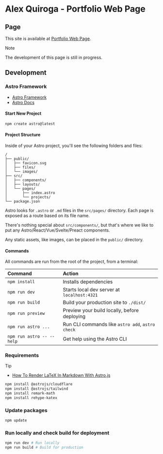 # Alex Quiroga - Portfolio Web Page

## Page

This site is available at [Portfolio Web Page](https://alex-quiroga.com/).

> [!NOTE]
> The development of this page is still in progress.

## Development

### Astro Framework
- [Astro Framework](https://astro.build/)
- [Astro Docs](https://docs.astro.build/)

#### Start New Project
```bash
npm create astro@latest
```

#### Project Structure

Inside of your Astro project, you'll see the following folders and files:

```text
/
├── public/
│   ├── favicon.svg
│   ├── files/
│   └── images/
├── src/
│   ├── components/
│   ├── layouts/
│   └── pages/
│       ├── index.astro
│       └── projects/
└── package.json
```

Astro looks for `.astro` or `.md` files in the `src/pages/` directory. Each page is exposed as a route based on its file name.

There's nothing special about `src/components/`, but that's where we like to put any Astro/React/Vue/Svelte/Preact components.

Any static assets, like images, can be placed in the `public/` directory.

#### Commands

All commands are run from the root of the project, from a terminal:

| Command                   | Action                                           |
| :------------------------ | :----------------------------------------------- |
| `npm install`             | Installs dependencies                            |
| `npm run dev`             | Starts local dev server at `localhost:4321`      |
| `npm run build`           | Build your production site to `./dist/`          |
| `npm run preview`         | Preview your build locally, before deploying     |
| `npm run astro ...`       | Run CLI commands like `astro add`, `astro check` |
| `npm run astro -- --help` | Get help using the Astro CLI                     |

### Requirements


> [!TIP]
> - [How To Render LaTeX In Markdown With Astro.js](https://blog.alexafazio.dev/blog/render-latex-in-astro/)

```bash
npm install @astrojs/cloudflare
npm install @astrojs/tailwind
npm install remark-math
npm install rehype-katex
```

### Update packages

```bash
npm update
```

### Run locally and check build for deployment
```bash
npm run dev # Run locally
npm run build # Build for production
```
